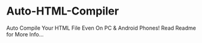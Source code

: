 # Auto-HTML-Compiler
Auto Compile Your HTML File Even On PC &amp; Android Phones! Read Readme for More Info...
